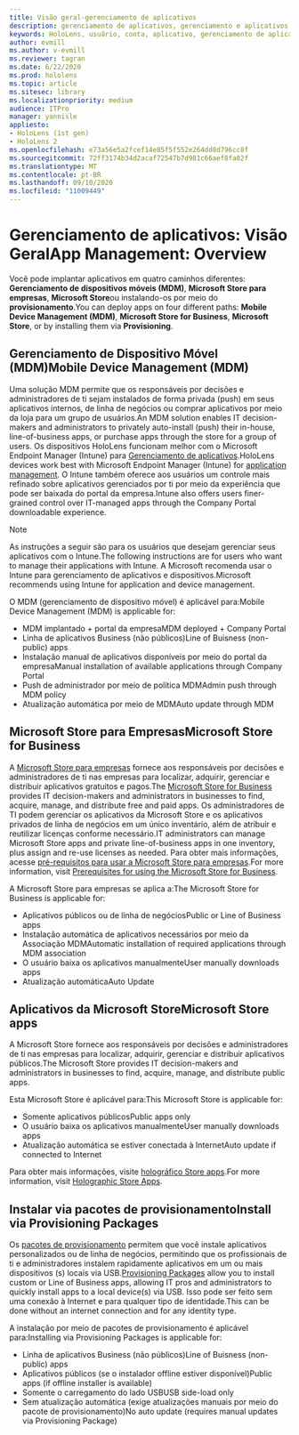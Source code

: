 ```yaml
---
title: Visão geral-gerenciamento de aplicativos
description: gerenciamento de aplicativos, gerenciamento e aplicativos
keywords: HoloLens, usuário, conta, aplicativo, gerenciamento de aplicativos,
author: evmill
ms.author: v-evmill
ms.reviewer: tagran
ms.date: 6/22/2020
ms.prod: hololens
ms.topic: article
ms.sitesec: library
ms.localizationpriority: medium
audience: ITPro
manager: yannisle
appliesto:
- HoloLens (1st gen)
- HoloLens 2
ms.openlocfilehash: e73a56e5a2fcef14e85f5f552e264dd8d796cc8f
ms.sourcegitcommit: 72ff3174b34d2acaf72547b7d981c66aef8fa82f
ms.translationtype: MT
ms.contentlocale: pt-BR
ms.lasthandoff: 09/10/2020
ms.locfileid: "11009449"
---
```

# <span data-ttu-id="9b311-104">Gerenciamento de aplicativos: Visão Geral</span><span class="sxs-lookup"><span data-stu-id="9b311-104">App Management: Overview</span></span>

<span data-ttu-id="9b311-105">Você pode implantar aplicativos em quatro caminhos diferentes: **Gerenciamento de dispositivos móveis (MDM)**, **Microsoft Store para empresas**, **Microsoft Store**ou instalando-os por meio do **provisionamento**.</span><span class="sxs-lookup"><span data-stu-id="9b311-105">You can deploy apps on four different paths: **Mobile Device Management (MDM)**, **Microsoft Store for Business**, **Microsoft Store**, or by installing them via **Provisioning**.</span></span> 

## <span data-ttu-id="9b311-106">Gerenciamento de Dispositivo Móvel (MDM)</span><span class="sxs-lookup"><span data-stu-id="9b311-106">Mobile Device Management (MDM)</span></span>

<span data-ttu-id="9b311-107">Uma solução MDM permite que os responsáveis por decisões e administradores de ti sejam instalados de forma privada (push) em seus aplicativos internos, de linha de negócios ou comprar aplicativos por meio da loja para um grupo de usuários.</span><span class="sxs-lookup"><span data-stu-id="9b311-107">An MDM solution enables IT decision-makers and administrators to privately auto-install (push) their in-house, line-of-business apps, or purchase apps through the store for a group of users.</span></span> <span data-ttu-id="9b311-108">Os dispositivos HoloLens funcionam melhor com o Microsoft Endpoint Manager (Intune) para [Gerenciamento de aplicativos](app-deploy-intune.md).</span><span class="sxs-lookup"><span data-stu-id="9b311-108">HoloLens devices work best with Microsoft Endpoint Manager (Intune) for [application management](app-deploy-intune.md).</span></span> <span data-ttu-id="9b311-109">O Intune também oferece aos usuários um controle mais refinado sobre aplicativos gerenciados por ti por meio da experiência que pode ser baixada do portal da empresa.</span><span class="sxs-lookup"><span data-stu-id="9b311-109">Intune also offers users finer-grained control over IT-managed apps through the Company Portal downloadable experience.</span></span>

> [!NOTE] 
> <span data-ttu-id="9b311-110">As instruções a seguir são para os usuários que desejam gerenciar seus aplicativos com o Intune.</span><span class="sxs-lookup"><span data-stu-id="9b311-110">The following instructions are for users who want to manage their applications with Intune.</span></span> <span data-ttu-id="9b311-111">A Microsoft recomenda usar o Intune para gerenciamento de aplicativos e dispositivos.</span><span class="sxs-lookup"><span data-stu-id="9b311-111">Microsoft recommends using Intune for application and device management.</span></span>
    
<span data-ttu-id="9b311-112">O MDM (gerenciamento de dispositivo móvel) é aplicável para:</span><span class="sxs-lookup"><span data-stu-id="9b311-112">Mobile Device Management (MDM) is applicable for:</span></span> 
* <span data-ttu-id="9b311-113">MDM implantado + portal da empresa</span><span class="sxs-lookup"><span data-stu-id="9b311-113">MDM deployed + Company Portal</span></span> 
* <span data-ttu-id="9b311-114">Linha de aplicativos Business (não públicos)</span><span class="sxs-lookup"><span data-stu-id="9b311-114">Line of Buisness (non-public) apps</span></span>
* <span data-ttu-id="9b311-115">Instalação manual de aplicativos disponíveis por meio do portal da empresa</span><span class="sxs-lookup"><span data-stu-id="9b311-115">Manual installation of available applications through Company Portal</span></span>
* <span data-ttu-id="9b311-116">Push de administrador por meio de política MDM</span><span class="sxs-lookup"><span data-stu-id="9b311-116">Admin push through MDM policy</span></span>
* <span data-ttu-id="9b311-117">Atualização automática por meio de MDM</span><span class="sxs-lookup"><span data-stu-id="9b311-117">Auto update through MDM</span></span>

## <span data-ttu-id="9b311-118">Microsoft Store para Empresas</span><span class="sxs-lookup"><span data-stu-id="9b311-118">Microsoft Store for Business</span></span>

<span data-ttu-id="9b311-119">A [Microsoft Store para empresas](app-deploy-store-business.md) fornece aos responsáveis por decisões e administradores de ti nas empresas para localizar, adquirir, gerenciar e distribuir aplicativos gratuitos e pagos.</span><span class="sxs-lookup"><span data-stu-id="9b311-119">The [Microsoft Store for Business](app-deploy-store-business.md) provides IT decision-makers and administrators in businesses to find, acquire, manage, and distribute free and paid apps.</span></span> <span data-ttu-id="9b311-120">Os administradores de TI podem gerenciar os aplicativos da Microsoft Store e os aplicativos privados de linha de negócios em um único inventário, além de atribuir e reutilizar licenças conforme necessário.</span><span class="sxs-lookup"><span data-stu-id="9b311-120">IT administrators can manage Microsoft Store apps and private line-of-business apps in one inventory, plus assign and re-use licenses as needed.</span></span> <span data-ttu-id="9b311-121">Para obter mais informações, acesse [pré-requisitos para usar a Microsoft Store para empresas](https://docs.microsoft.com/microsoft-store/prerequisites-microsoft-store-for-business).</span><span class="sxs-lookup"><span data-stu-id="9b311-121">For more information, visit [Prerequisites for using the Microsoft Store for Business](https://docs.microsoft.com/microsoft-store/prerequisites-microsoft-store-for-business).</span></span>
    
<span data-ttu-id="9b311-122">A Microsoft Store para empresas se aplica a:</span><span class="sxs-lookup"><span data-stu-id="9b311-122">The Microsoft Store for Business is applicable for:</span></span> 
* <span data-ttu-id="9b311-123">Aplicativos públicos ou de linha de negócios</span><span class="sxs-lookup"><span data-stu-id="9b311-123">Public or Line of Business apps</span></span>
* <span data-ttu-id="9b311-124">Instalação automática de aplicativos necessários por meio da Associação MDM</span><span class="sxs-lookup"><span data-stu-id="9b311-124">Automatic installation of required applications through MDM association</span></span>
* <span data-ttu-id="9b311-125">O usuário baixa os aplicativos manualmente</span><span class="sxs-lookup"><span data-stu-id="9b311-125">User manually downloads apps</span></span>
* <span data-ttu-id="9b311-126">Atualização automática</span><span class="sxs-lookup"><span data-stu-id="9b311-126">Auto Update</span></span>

## <span data-ttu-id="9b311-127">Aplicativos da Microsoft Store</span><span class="sxs-lookup"><span data-stu-id="9b311-127">Microsoft Store apps</span></span>

<span data-ttu-id="9b311-128">A Microsoft Store fornece aos responsáveis por decisões e administradores de ti nas empresas para localizar, adquirir, gerenciar e distribuir aplicativos públicos.</span><span class="sxs-lookup"><span data-stu-id="9b311-128">The Microsoft Store provides IT decision-makers and administrators in businesses to find, acquire, manage, and distribute public apps.</span></span>
    
<span data-ttu-id="9b311-129">Esta Microsoft Store é aplicável para:</span><span class="sxs-lookup"><span data-stu-id="9b311-129">This Microsoft Store is applicable for:</span></span> 
* <span data-ttu-id="9b311-130">Somente aplicativos públicos</span><span class="sxs-lookup"><span data-stu-id="9b311-130">Public apps only</span></span>
* <span data-ttu-id="9b311-131">O usuário baixa os aplicativos manualmente</span><span class="sxs-lookup"><span data-stu-id="9b311-131">User manually downloads apps</span></span>
* <span data-ttu-id="9b311-132">Atualização automática se estiver conectada à Internet</span><span class="sxs-lookup"><span data-stu-id="9b311-132">Auto update if connected to Internet</span></span>

<span data-ttu-id="9b311-133">Para obter mais informações, visite [holográfico Store apps](https://docs.microsoft.com/hololens/holographic-store-apps).</span><span class="sxs-lookup"><span data-stu-id="9b311-133">For more information, visit [Holographic Store Apps](https://docs.microsoft.com/hololens/holographic-store-apps).</span></span>

## <span data-ttu-id="9b311-134">Instalar via pacotes de provisionamento</span><span class="sxs-lookup"><span data-stu-id="9b311-134">Install via Provisioning Packages</span></span>

<span data-ttu-id="9b311-135">Os [pacotes de provisionamento](app-deploy-provisioning-package.md) permitem que você instale aplicativos personalizados ou de linha de negócios, permitindo que os profissionais de ti e administradores instalem rapidamente aplicativos em um ou mais dispositivos (s) locais via USB.</span><span class="sxs-lookup"><span data-stu-id="9b311-135">[Provisioning Packages](app-deploy-provisioning-package.md) allow you to install custom or Line of Business apps, allowing IT pros and administrators to quickly install apps to a local device(s) via USB.</span></span> <span data-ttu-id="9b311-136">Isso pode ser feito sem uma conexão à Internet e para qualquer tipo de identidade.</span><span class="sxs-lookup"><span data-stu-id="9b311-136">This can be done without an internet connection and for any identity type.</span></span>
    
<span data-ttu-id="9b311-137">A instalação por meio de pacotes de provisionamento é aplicável para:</span><span class="sxs-lookup"><span data-stu-id="9b311-137">Installing via Provisioning Packages is applicable for:</span></span> 
* <span data-ttu-id="9b311-138">Linha de aplicativos Business (não públicos)</span><span class="sxs-lookup"><span data-stu-id="9b311-138">Line of Buisness (non-public) apps</span></span>
* <span data-ttu-id="9b311-139">Aplicativos públicos (se o instalador offline estiver disponível)</span><span class="sxs-lookup"><span data-stu-id="9b311-139">Public apps (if offline installer is available)</span></span>
* <span data-ttu-id="9b311-140">Somente o carregamento do lado USB</span><span class="sxs-lookup"><span data-stu-id="9b311-140">USB side-load only</span></span>
* <span data-ttu-id="9b311-141">Sem atualização automática (exige atualizações manuais por meio do pacote de provisionamento)</span><span class="sxs-lookup"><span data-stu-id="9b311-141">No auto update (requires manual updates via Provisioning Package)</span></span>
